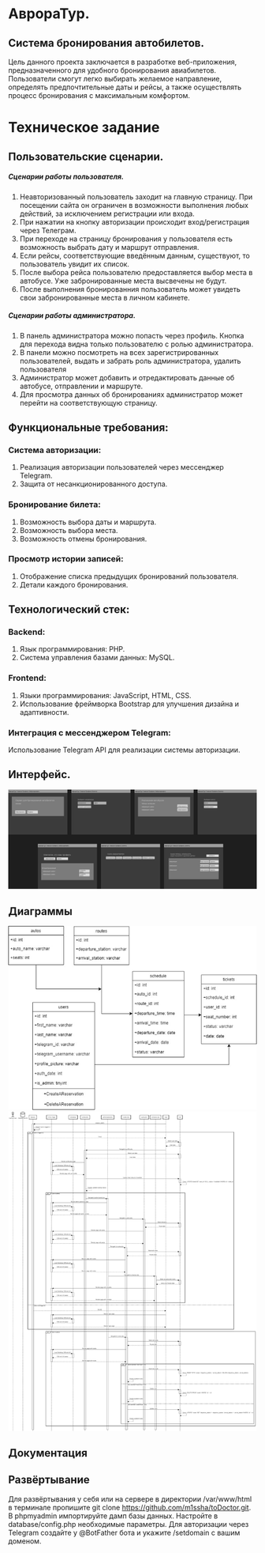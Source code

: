 # АврораТур.

## Система бронирования автобилетов.
Цель данного проекта заключается в разработке веб-приложения, предназначенного для удобного бронирования авиабилетов. Пользователи смогут легко выбирать желаемое направление, определять предпочтительные даты и рейсы, а также осуществлять процесс бронирования с максимальным комфортом.
# Техническое задание

## Пользовательские сценарии.
##### Сценарии работы пользователя.
1. Неавторизованный пользователь заходит на главную страницу. При посещении сайта он ограничен в возможности выполнения любых действий, за исключением регистрации или входа.
2. При нажатии на кнопку авторизации происходит вход/регистрация через Телеграм. 
3. При переходе на страницу бронирования у пользователя есть возможность выбрать дату и маршрут отправления.
4. Если рейсы, соответствующие введённым данным, существуют, то пользователь увидит их список.
5. После выбора рейса пользователю предоставляется выбор места в автобусе. Уже забронированные места высвечены не будут.
6. После выполнения бронированния пользователь может увидеть свои забронированные места в личном кабинете.
##### Сценарии работы администратора.
1. В панель администратора можно попасть через профиль. Кнопка для перехода видна только пользователю с ролью администратора.
2. В панели можно посмотреть на всех зарегистрированных пользователей, выдать и забрать роль администратора, удалить пользователя
3. Администратор может добавить и отредактировать данные об автобусе, отправлении и маршруте.
4. Для просмотра данных об бронированиях администратор может перейти на соответствующую страницу.
## Функциональные требования:
### Система авторизации:
1. Реализация авторизации пользователей через мессенджер Telegram.
2. Защита от несанкционированного доступа.
### Бронирование билета:
1. Возможность выбора даты и маршрута.
2. Возможность выбора места.
3. Возможность отмены бронирования.
### Просмотр истории записей:
1. Отображение списка предыдущих бронирований пользователя.
2. Детали каждого бронирования.
## Технологический стек:
### Backend:
1. Язык программирования: PHP.
2. Система управления базами данных: MySQL.
### Frontend:
1. Языки программирования: JavaScript, HTML, CSS.
2. Использование фреймворка Bootstrap для улучшения дизайна и адаптивности.
### Интеграция с мессенджером Telegram:
 Использование Telegram API для реализации системы авторизации.
## Интерфейс.
![Изображение](https://github.com/DarkAugustt/kursach/blob/main/Интерфейс.png)
## Диаграммы
![Изображение](https://github.com/DarkAugustt/kursach/blob/main/diagram.jpg)
![Изображение](https://github.com/DarkAugustt/kursach/blob/main/umldiag.png)
## Документация

## Развёртывание
Для развёртывания у себя или на сервере в директории /var/www/html в терминале пропишите git clone https://github.com/m1ssha/toDoctor.git. В phpmyadmin импортируйте дамп базы данных. Настройте в database/config.php необходимые параметры. Для авторизации через Telegram создайте у @BotFather бота и укажите /setdomain с вашим доменом.
